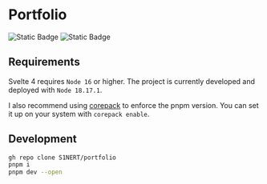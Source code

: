 # Portfolio

![Static Badge](https://img.shields.io/badge/SvelteKit-%23222222?style=for-the-badge&logo=svelte)
![Static Badge](https://img.shields.io/badge/Cloudflare%20Pages-%23222222?style=for-the-badge&logo=cloudflarepages)

## Requirements

Svelte 4 requires `Node 16` or higher. The project is currently developed and deployed with `Node 18.17.1`.

I also recommend using [corepack](https://github.com/nodejs/corepack) to enforce the pnpm version. You can set it up on your system with `corepack enable`.

## Development

```zsh
gh repo clone S1NERT/portfolio
pnpm i
pnpm dev --open
```
